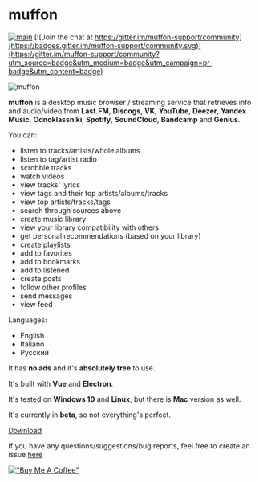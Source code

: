 # muffon

[![main](https://github.com/staniel359/muffon/actions/workflows/main.yml/badge.svg?branch=main)](https://github.com/staniel359/muffon/actions/workflows/main.yml)
[![Join the chat at https://gitter.im/muffon-support/community](https://badges.gitter.im/muffon-support/community.svg)](https://gitter.im/muffon-support/community?utm_source=badge&utm_medium=badge&utm_campaign=pr-badge&utm_content=badge)

![muffon](https://i.ibb.co/M8GsTfr/2021-12-30-16-47-24.png)

**muffon** is a desktop music browser / streaming service that retrieves info and audio/video from **Last.FM**, **Discogs**, **VK**, **YouTube**, **Deezer**, **Yandex Music**, **Odnoklassniki**, **Spotify**, **SoundCloud**, **Bandcamp** and **Genius**.

You can:

- listen to tracks/artists/whole albums
- listen to tag/artist radio
- scrobble tracks
- watch videos
- view tracks' lyrics
- view tags and their top artists/albums/tracks
- view top artists/tracks/tags
- search through sources above
- create music library
- view your library compatibility with others
- get personal recommendations (based on your library)
- create playlists
- add to favorites
- add to bookmarks
- add to listened
- create posts
- follow other profiles
- send messages
- view feed

Languages:

- English
- Italiano
- Русский

It has **no ads** and it's **absolutely free** to use.

It's built with **Vue** and **Electron**.

It's tested on **Windows 10** and **Linux**, but there is **Mac** version as well.

It's currently in **beta**, so not everything's perfect.

[Download](https://github.com/staniel359/muffon/releases)

If you have any questions/suggestions/bug reports, feel free to create an issue [here](https://github.com/staniel359/muffon/issues)

[!["Buy Me A Coffee"](https://www.buymeacoffee.com/assets/img/custom_images/orange_img.png)](https://www.buymeacoffee.com/staniel359)
